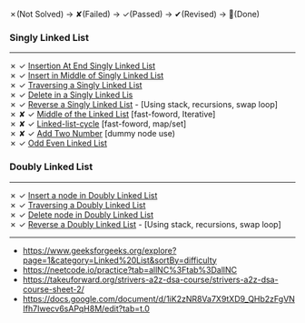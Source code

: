 ✗(Not Solved) -> ✘(Failed) -> ✓(Passed)  -> ✔(Revised) -> 💯(Done) 

### Singly Linked List
---
✗ ✓ [Insertion At End Singly Linked List](https://www.geeksforgeeks.org/problems/linked-list-insertion-1587115620/1)  
✗ ✓ [Insert in Middle of Singly Linked List](https://www.geeksforgeeks.org/problems/insert-in-middle-of-linked-list/1)    
✗ ✓ [Traversing a Singly Linked List](https://www.geeksforgeeks.org/problems/print-linked-list-elements/1)   
✗ ✓ [Delete in a Singly Linked Lis](https://www.geeksforgeeks.org/problems/delete-a-node-in-single-linked-list/1)   
✗ ✓ [Reverse a Singly Linked List](https://leetcode.com/problems/reverse-linked-list/description/) - [Using stack, recursions, swap loop]      
✗ ✘ ✓ [Middle of the Linked List](https://leetcode.com/problems/middle-of-the-linked-list/)  [fast-foword, Iterative]   
✗ ✘ ✓ [Linked-list-cycle](https://leetcode.com/problems/linked-list-cycle/) [fast-foword, map/set]   
✗ ✘ ✓ [Add Two Number](https://leetcode.com/problems/add-two-numbers) [dummy node use)   
✗ ✓ [Odd Even Linked List](https://leetcode.com/problems/odd-even-linked-list/)    

### Doubly Linked List
---
✗ ✓ [Insert a node in Doubly Linked List](https://www.geeksforgeeks.org/problems/insert-a-node-in-doubly-linked-list/1)     
✗ ✓ [Traversing a Doubly Linked List](https://www.geeksforgeeks.org/problems/display-doubly-linked-list--154650/1)   
✗ ✓ [Delete node in Doubly Linked List](https://www.geeksforgeeks.org/problems/delete-node-in-doubly-linked-list/1)   
✗ ✓ [Reverse a Doubly Linked List](https://www.geeksforgeeks.org/problems/reverse-a-doubly-linked-list/1) - [Using stack, recursions, swap loop]      

---

- https://www.geeksforgeeks.org/explore?page=1&category=Linked%20List&sortBy=difficulty
- https://neetcode.io/practice?tab=allNC%3Ftab%3DallNC
- https://takeuforward.org/strivers-a2z-dsa-course/strivers-a2z-dsa-course-sheet-2/
- https://docs.google.com/document/d/1iK2zNR8Va7X9tXD9_QHb2zFgVNIfh7Iwecv6sAPqH8M/edit?tab=t.0

